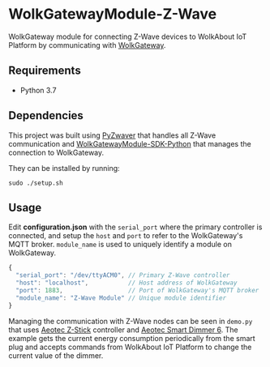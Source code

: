 # WolkGatewayModule-Z-Wave
WolkGateway module for connecting Z-Wave devices to WolkAbout IoT Platform by communicating with [WolkGateway](https://github.com/Wolkabout/WolkGateway).


## Requirements

* Python 3.7

## Dependencies

This project was built using [PyZwaver](https://github.com/robertmuth/PyZwaver) that handles all Z-Wave communication and [WolkGatewayModule-SDK-Python](https://github.com/Wolkabout/WolkGatewayModule-SDK-Python) that manages the connection to WolkGateway.

They can be installed by running:

```console
sudo ./setup.sh
```

## Usage

Edit **configuration.json** with the `serial_port` where the primary controller is connected,
and setup the `host` and `port` to refer to the WolkGateway's MQTT broker.
`module_name` is used to uniquely identify a module on WolkGateway.

```javascript
{
  "serial_port": "/dev/ttyACM0", // Primary Z-Wave controller
  "host": "localhost",           // Host address of WolkGateway
  "port": 1883,                  // Port of WolkGateway's MQTT broker
  "module_name": "Z-Wave Module" // Unique module identifier
}
```

Managing the communication with Z-Wave nodes can be seen in `demo.py` that uses [Aeotec Z-Stick](https://aeotec.com/z-wave-usb-stick) controller and [Aeotec Smart Dimmer 6](https://aeotec.com/z-wave-plug-in-dimmer).
The example gets the current energy consumption periodically from the smart plug and accepts commands from WolkAbout IoT Platform to change the current value of the dimmer.